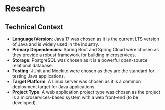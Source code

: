 # Research

## Technical Context

- **Language/Version**: Java 17 was chosen as it is the current LTS version of Java and is widely used in the industry.
- **Primary Dependencies**: Spring Boot and Spring Cloud were chosen as they provide a robust framework for building microservices.
- **Storage**: PostgreSQL was chosen as it is a powerful open-source relational database.
- **Testing**: JUnit and Mockito were chosen as they are the standard for testing Java applications.
- **Target Platform**: A Linux server was chosen as it is a common deployment target for Java applications.
- **Project Type**: A web application project type was chosen as the project is a microservices-based system with a web front-end (to be developed).
